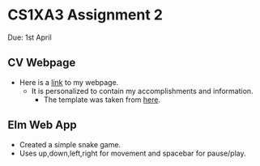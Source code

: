 # CS1XA3 Assignment 2
 Due: 1st April

## CV Webpage

  - Here is a [link](http://ugweb.cas.mcmaster.ca/~siddik1/) to my webpage.
	- It is personalized to contain my accomplishments and information.
       	- The template was taken from [here](http://blacktie.co/2013/10/kelvin-resume-theme/).

## Elm Web App

  - Created a simple snake game.
  - Uses up,down,left,right for movement and spacebar for pause/play.
